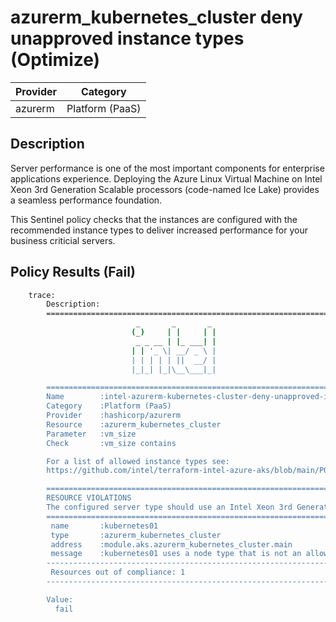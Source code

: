 # azurerm_kubernetes_cluster deny unapproved instance types (Optimize)

| Provider            | Category                 |
|---------------------|--------------------------|
| azurerm             | Platform (PaaS)          |

## Description

Server performance is one of the most important components for enterprise applications experience. Deploying the Azure Linux Virtual Machine on Intel Xeon 3rd Generation Scalable processors (code-named Ice Lake) provides a seamless performance foundation.

This Sentinel policy checks that the instances are configured with the recommended instance types to deliver increased performance for your business criticial servers.

## Policy Results (Fail)

```bash
    trace:
        Description:
        ========================================================================
                            _       _       _
                           (_)     | |     | |
                            _ _ __ | |_ ___| |
                           | | '_ \| __/ _ \ |
                           | | | | | ||  __/ |
                           |_|_| |_|\__\___|_|

        ========================================================================
        Name        :intel-azurerm-kubernetes-cluster-deny-unapproved-instance-types.sentinel
        Category    :Platform (PaaS)
        Provider    :hashicorp/azurerm
        Resource    :azurerm_kubernetes_cluster
        Parameter   :vm_size
        Check       :vm_size contains

        For a list of allowed instance types see:
        https://github.com/intel/terraform-intel-azure-aks/blob/main/POLICIES.md

        ========================================================================
        RESOURCE VIOLATIONS
        The configured server type should use an Intel Xeon 3rd Generation Scalable processor (code-named Ice Lake)
        ========================================================================
         name       :kubernetes01
         type       :azurerm_kubernetes_cluster
         address    :module.aks.azurerm_kubernetes_cluster.main
         message    :kubernetes01 uses a node type that is not an allowed server type.
        ------------------------------------------------------------------------
         Resources out of compliance: 1
        ------------------------------------------------------------------------

        Value:
          fail
```
